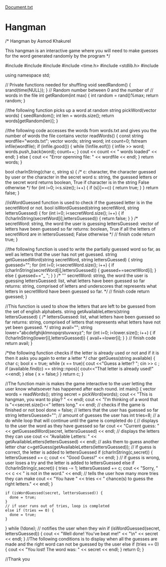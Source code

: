 [Document.txt](https://github.com/asmodkhakurel/Hangman/files/6105975/Document.txt)
# Hangman
/* Hangman 
by Asmod Khakurel

This hangman is an interactive game where you will need to make guesses for the word generated randomly by the program */

#include <iostream>
#include <fstream>
#include <vector>
#include <time.h>
#include <stdlib.h>
#include <string>

using namespace std;

// Private functions needed for shuffling
void seedRandom() {
    srand(time(NULL));
}
// Random number between 0 and the number of 
// words in the file
int getRandom(int max) {
    int random = rand()%max;
    return random;
}

//the following function picks up a word at random
string pickWord(vector<string> words) {
  seedRandom();
  int len = words.size();
  return words[getRandom(len)];
}

//the following code accesses the words from words.txt and gives you the number of words the file contains
vector<string> readWords() {
  const string wordfile="words.txt";
  vector<string> words;
  string word;
  int count=0;
  fstream infile(wordfile);
  if (infile.good()) {
    while (!infile.eof()) {
      infile >> word;
      words.push_back(word);
      count++;
    }
    cout << count << " words loaded" << endl;
  } else {
    cout << "Error openning file: " << wordfile << endl;
  }
  return words;
}

bool charInString(char c, string s) {
    /* 
  c: character, the character guessed by user
  or the character in the secret word
  s: string, the guessed letters or the secret word 
  returns boolean, True if character is in the string
  False otherwise
  */
  for (int i=0; i<s.size(); i++) {
    if (s[i]==c) {
       return true;
    }
  }
  return false;
}

//isWordGuessed function is used to check if the guessed letter is in the secretWord or not. 
bool isWordGuessed(string secretWord, string lettersGuessed) {
  for (int i=0; i<secretWord.size(); i++) {
    if (!charInString(secretWord[i],lettersGuessed)) {
      return false;
    }
  }
  /*
  secretWord: string, the word the user is guessing
  lettersGuessed: vector of letters have been guessed so far
  returns: boolean, True if all the letters of secretWord are in lettersGuessed;
    False otherwise
  */
  // finish code
  return true;
}

//the following function is used to write the partially guessed word so far, as well as letters that the user has not yet guessed.
string getGuessedWord(string secretWord, string lettersGuessed) {
  string guessed="";
  for (int i=0; i<secretWord.size(); i++) {
    if (charInString(secretWord[i],lettersGuessed)) {
      guessed+=secretWord[i];
    } else {
      guessed+="_ ";
    }
  }
  /* 
      '''
    secretWord: string, the word the user is guessing
    lettersGuessed: list, what letters have been guessed so far
    returns: string, comprised of letters and underscores that represents
      what letters in secretWord have been guessed so far.
  */
  // finish code
  return guessed;
}

//This function is used to show the letters that are left to be guessed from the set of english alphabets.
string getAvailableLetters(string lettersGuessed) {
  /*
  lettersGuessed: list, what letters have been guessed so far
  returns: string, comprised of letters that represents what letters have not yet been guessed.
  */
  string avail="";
  string lower="abcdefghijklmnopqrstuvwxyz";
  for (int i=0; i<lower.size(); i++) {
    if (!charInString(lower[i],lettersGuessed)) {
      avail+=lower[i];
    }
  }
  // finish code
  return avail;
}

/*the following function checks if the letter is already used or not and if it is then it asks you again to enter a letter  */
char getGuess(string available) {
  char c;
  bool x = true;
  while (x == true){
  cout <<"Guess a letter? ";
  cin >> c ;
  if (available.find(c) == string::npos){
    cout<<"That letter is already used!"<<endl;
  }
  else { x = false;}
  }
  return c;
}


//The function main is makes the game interactive to the user letting the user know whatsoever has happened after each round.
int main() {
  vector<string> words = readWords();
  string secret = pickWord(words);
  cout << "This is hangman, you want to play? " << endl;
  cout << "I'm thinking of a word that is "<<secret.size()<<" letters long." << endl; 
  // checks if the game is finished or not
  bool done = false;
  // letters that the user has guessed so far
  string lettersGuessed="";
  // amount of guesses the user has
  int tries=8;
  // a do while loop that will continue until the game is completed
  do {
    // displays to the user the word as they have guessed so far
    cout << "Current guess: " << getGuessedWord(secret, lettersGuessed) << endl;
    // displays the letters they can use
    cout << "Available Letters: " << getAvailableLetters(lettersGuessed) << endl;
    // asks them to guess another letter
    char c=getGuess(getAvailableLetters(lettersGuessed));
    // if guess is correct, the letter is added to lettersGuessed
    if (charInString(c,secret)) {
      lettersGuessed += c;
      cout << "Good Guess!" << endl;
    }
    // if guess is wrong, user loses a try and the letter is added to lettersGuessed
    else if (!charInString(c,secret)) {
      tries -= 1;
      lettersGuessed += c;
      cout << "Sorry, " << c << " is not in the word." << endl;
      // tells the user how many more tries they can make 
      cout << "You have " << tries << " chance(s) to guess the right letters." << endl;
    }
    
    if (isWordGuessed(secret, lettersGuessed)) {
      done = true;
    }
    // if user runs out of tries, loop is completed
    else if (tries == 0) {
      done = true;
    }
   } while (!done);
   // notifies the user when they win
   if (isWordGuessed(secret, lettersGuessed)) {
     cout << "Well done! You've beat me!" << "\n" << secret << endl;
   }
  //The following conditions is to display when all the guesses are made and the right word can not be guessed by the user
   else if (tries == 0) {
     cout << "You lost! The word was: " << secret << endl;
   }
  return 0;
}

//Thank you
